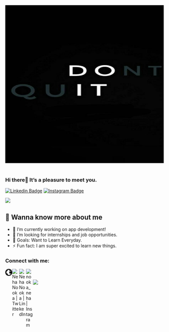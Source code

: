 
<img src="1.jpg" height=500px width=100%>

<br />
<br />

### Hi there👋 It’s a pleasure to meet you.
[![Linkedin Badge](https://img.shields.io/badge/-NehaNooka-blue?style=flat-square&logo=Linkedin&logoColor=white&link=https://www.linkedin.com/in/neha-nooka-076588153)][linkedin]
[![Instagram Badge](https://img.shields.io/badge/-nooka_neha-purple?style=flat-square&logo=instagram&logoColor=white&link=https://https://www.instagram.com/nooka_neha)][instagram]

![](https://visitor-badge.glitch.me/badge?page_id=NookaNeha/NookaNeha)


##   👋 Wanna know more about me

- 🔭 I’m currently working on app development!
- 👯 I’m looking for internships and job opportunities.
- 🥅 Goals: Want to Learn Everyday.
- ⚡ Fun fact: I am super excited to learn new things.

### Connect with me:

[<img align="left" alt="" width="22px" src="https://raw.githubusercontent.com/iconic/open-iconic/master/svg/globe.svg" />][github]
[<img align="left" alt="NehaNooka | Twitter" width="22px" src="https://cdn.jsdelivr.net/npm/simple-icons@v3/icons/twitter.svg" />][twitter]
[<img align="left" alt="NehaNooka | LinkedIn" width="22px" src="https://cdn.jsdelivr.net/npm/simple-icons@v3/icons/linkedin.svg" />][linkedin]
[<img align="left" alt="nooka_neha | Instagram" width="22px" src="https://cdn.jsdelivr.net/npm/simple-icons@v3/icons/instagram.svg" />][instagram]

<br />
<br />

<img src="https://github-readme-stats.vercel.app/api?username=NookaNeha&&show_icons=true&title_color=ffffff&icon_color=bb2acf&text_color=daf7dc&bg_color=151515"/>

[twitter]: https://www.twitter.com/NehaNooka
[instagram]: https://www.instagram.com/nooka_neha
[linkedin]: https://www.linkedin.com/in/neha-nooka-076588153
[github]: https://github.com/NookaNeha
